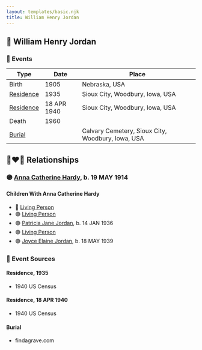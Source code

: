 ```yaml
---
layout: templates/basic.njk
title: William Henry Jordan
---
```

## 🔵 William Henry Jordan

### 📆 Events

Type | Date | Place
------ | ------ | ------
Birth | 1905 | Nebraska, USA
[Residence](#event-b58291f1-f0e3-4fb9-9e3e-57ecc57189fa) | 1935 | Sioux City, Woodbury, Iowa, USA
[Residence](#event-536efe3f-94ee-45e8-9bb1-babc7b95683d) | 18 APR 1940 | Sioux City, Woodbury, Iowa, USA
Death | 1960 |
[Burial](#event-1dac5ead-2638-4b13-b828-ecf182cec32c) |  | Calvary Cemetery, Sioux City, Woodbury, Iowa, USA

## 👩‍❤️‍👨 Relationships

### 🟣 [Anna Catherine Hardy](/people/2/25919759), b. 19 MAY 1914

#### Children With Anna Catherine Hardy
* 🔵 [Living Person](/people/7/71455712)
* 🟣 [Living Person](/people/8/81156064)
* 🟣 [Patricia Jane Jordan](/people/8/8578400), b. 14 JAN 1936
* 🟣 [Living Person](/people/1/16458922)
* 🟣 [Joyce Elaine Jordan](/people/8/86240475), b. 18 MAY 1939
### 📰 Event Sources

#### <a id="event-b58291f1-f0e3-4fb9-9e3e-57ecc57189fa"></a> Residence, 1935
* 1940 US Census

#### <a id="event-536efe3f-94ee-45e8-9bb1-babc7b95683d"></a> Residence, 18 APR 1940
* 1940 US Census

#### <a id="event-1dac5ead-2638-4b13-b828-ecf182cec32c"></a> Burial
* findagrave.com
